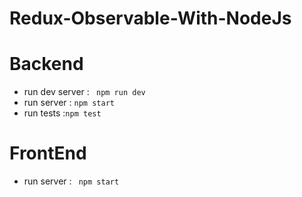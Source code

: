 # Redux-Observable-With-NodeJs

# Backend
- run dev server : ` npm run dev`
- run server : `npm start`
- run tests :`npm test` 


# FrontEnd 

- run server : ` npm start`
